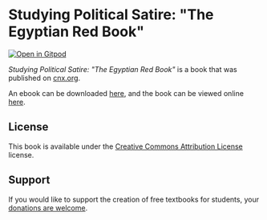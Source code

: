 # Studying Political Satire: "The Egyptian Red Book"

[![Open in Gitpod](https://gitpod.io/button/open-in-gitpod.svg)](https://gitpod.io/from-referrer/)

_Studying Political Satire: "The Egyptian Red Book"_ is a book that was published on [cnx.org](https://cnx.org/).

An ebook can be downloaded [here](https://github.com/cnx-user-books/cnxbook-studying-political-satire-the-egyptian-red-book/releases/latest), and the book can be viewed online [here](https://github.com/cnx-user-books/cnxbook-studying-political-satire-the-egyptian-red-book/releases/latest).

## License
This book is available under the [Creative Commons Attribution License](./LICENSE) license.

## Support
If you would like to support the creation of free textbooks for students, your [donations are welcome](https://riceconnect.rice.edu/donation/support-openstax-banner).
